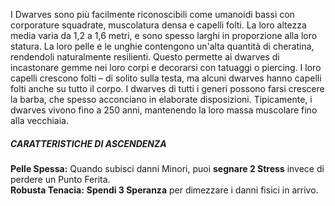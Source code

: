 I Dwarves sono più facilmente riconoscibili come umanoidi bassi con corporature squadrate, muscolatura densa e capelli folti. La loro altezza media varia da 1,2 a 1,6 metri, e sono spesso larghi in proporzione alla loro statura. La loro pelle e le unghie contengono un'alta quantità di cheratina, rendendoli naturalmente resilienti. Questo permette ai dwarves di incastonare gemme nei loro corpi e decorarsi con tatuaggi o piercing. I loro capelli crescono folti – di solito sulla testa, ma alcuni dwarves hanno capelli folti anche su tutto il corpo. I dwarves di tutti i generi possono farsi crescere la barba, che spesso acconciano in elaborate disposizioni. Tipicamente, i dwarves vivono fino a 250 anni, mantenendo la loro massa muscolare fino alla vecchiaia.

##### CARATTERISTICHE DI ASCENDENZA
**Pelle Spessa:** Quando subisci danni Minori, puoi **segnare 2 Stress** invece di perdere un Punto Ferita.  
**Robusta Tenacia:** **Spendi 3 Speranza** per dimezzare i danni fisici in arrivo.